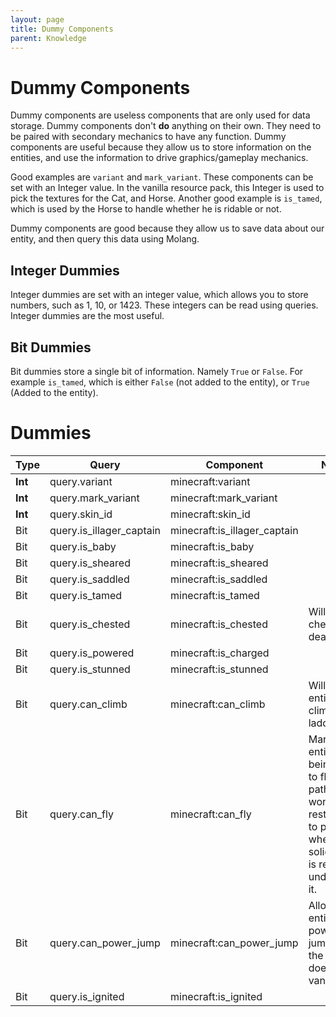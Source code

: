 ```yaml
---
layout: page
title: Dummy Components
parent: Knowledge
---
```


# Dummy Components

Dummy components are useless components that are only used for data storage. Dummy components don't **do** anything on their own. They need to be paired with secondary mechanics to have any function. Dummy components are useful because they allow us to store information on the entities, and use the information to drive graphics/gameplay mechanics.

Good examples are `variant` and `mark_variant`. These components can be set with an Integer value. In the vanilla resource pack, this Integer is used to pick the textures for the Cat, and Horse. Another good example is `is_tamed`, which is used by the Horse to handle whether he is ridable or not.

Dummy components are good because they allow us to save data about our entity, and then query this data using Molang. 

## Integer Dummies

Integer dummies are set with an integer value, which allows you to store numbers, such as 1, 10, or 1423. These integers can be read using queries. Integer dummies are the most useful.

## Bit Dummies 

Bit dummies store a single bit of information. Namely `True` or `False`. For example `is_tamed`, which is either `False` (not added to the entity), or `True` (Added to the entity).

# Dummies

| Type | Query                    | Component                    | Notes                                                                                                                             |
|------|--------------------------|------------------------------|-----------------------------------------------------------------------------------------------------------------------------------|
| **Int**  | query.variant            | minecraft:variant            |                                                                                                                                   |
| **Int**  | query.mark_variant       | minecraft:mark_variant       |                                                                                                                                   |
| **Int**  | query.skin_id            | minecraft:skin_id            |                                                                                                                                   |
| Bit  | query.is_illager_captain | minecraft:is_illager_captain |                                                                                                                                   |
| Bit  | query.is_baby            | minecraft:is_baby |                                                                                                                                   |
| Bit  | query.is_sheared         | minecraft:is_sheared         |                                                                                                                                   |
| Bit  | query.is_saddled         | minecraft:is_saddled         |                                                                                                                                   |
| Bit  | query.is_tamed           | minecraft:is_tamed           |                                                                                                                                   |
| Bit  | query.is_chested         | minecraft:is_chested         | Will drop chest on death                                                                                                          |
| Bit  | query.is_powered         | minecraft:is_charged         |                                                                                                                                   |
| Bit  | query.is_stunned         | minecraft:is_stunned         |                                                                                                                                   |
| Bit  | query.can_climb          | minecraft:can_climb          | Will allow entities to climb ladders                                                                                              |
| Bit  | query.can_fly            | minecraft:can_fly            | Marks the entity as being able to fly, the pathfinder won't be restricted to paths where a solid block is required underneath it. |
| Bit  | query.can_power_jump     | minecraft:can_power_jump     | Allows the entity to power jump like the horse does in vanilla.                                                                   |
| Bit  | query.is_ignited         | minecraft:is_ignited         |                                                                                                                                   |
